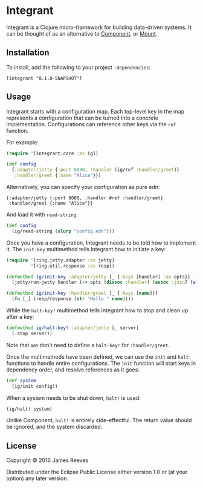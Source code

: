 # Integrant

Integrant is a Clojure micro-framework for building data-driven
systems. It can be thought of as an alternative to [Component][].
or [Mount][].

[component]: https://github.com/stuartsierra/component
[mount]: https://github.com/tolitius/mount

## Installation

To install, add the following to your project `:dependencies`:

    [integrant "0.1.0-SNAPSHOT"]

## Usage

Integrant starts with a configuration map. Each top-level key in the
map represents a configuration that can be turned into a concrete
implementation. Configurations can reference other keys via the `ref`
function.

For example:

```clojure
(require '[integrant.core :as ig])

(def config
  {:adapter/jetty {:port 8080, :handler (ig/ref :handler/greet)}
   :handler/greet {:name "Alice"}})
```

Alternatively, you can specify your configuration as pure edn:

```edn
{:adapter/jetty {:port 8080, :handler #ref :handler/greet}
 :handler/greet {:name "Alice"}}
```

And load it with `read-string`:

```clojure
(def config
  (ig/read-string (slurp "config.edn")))
```

Once you have a configuration, Integrant needs to be told how to
implement it. The `init-key` multimethod tells Integrant how to
initiate a key:

```clojure
(require '[ring.jetty.adapter :as jetty]
         '[ring.util.response :as resp])

(defmethod ig/init-key :adapter/jetty [_ {:keys [handler] :as opts}]
  (jetty/run-jetty handler (-> opts (dissoc :handler) (assoc :join? false)))

(defmethod ig/init-key :handler/greet [_ {:keys [name]}]
  (fn [_] (resp/response (str "Hello " name))))
```

While the `halt-key!` multimethod tells Integrant how to stop and
clean up after a key:

```clojure
(defmethod ig/halt-key! :adapter/jetty [_ server]
  (.stop server))
```

Note that we don't need to define a `halt-key!` for `:handler/greet`.

Once the multimethods have been defined, we can use the `init` and
`halt!` functions to handle entire configurations. The `init` function
will start keys in dependency order, and resolve references as it
goes:

```clojure
(def system
  (ig/init config))
```

When a system needs to be shut down, `halt!` is used:

```clojure
(ig/halt! system)
```

Unlike Component, `halt!` is entirely side-effectful. The return value
should be ignored, and the system discarded.

## License

Copyright © 2016 James Reeves

Distributed under the Eclipse Public License either version 1.0 or (at
your option) any later version.
